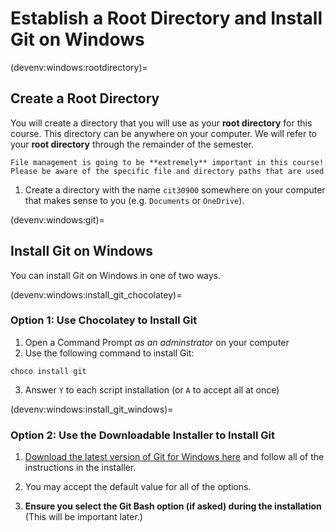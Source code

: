 # Establish a Root Directory and Install Git on Windows

(devenv:windows:rootdirectory)=
## Create a Root Directory 
You will create a directory that you will use as your **root directory** for this course. This directory can be anywhere on your computer. We will refer to your **root directory** through the remainder of the semester.

```{important}
File management is going to be **extremely** important in this course! Please be aware of the specific file and directory paths that are used
```

1. Create a directory with the name `cit30900` somewhere on your computer that makes sense to you (e.g. `Documents` or `OneDrive`).

(devenv:windows:git)=
## Install Git on Windows

You can install Git on Windows in one of two ways.

(devenv:windows:install_git_chocolatey)=
### Option 1: Use Chocolatey to Install Git
1. Open a Command Prompt *as an adminstrator* on your computer
2. Use the following command to install Git:

```
choco install git
```
3. Answer `Y` to each script installation (or `A` to accept all at once)

(devenv:windows:install_git_windows)=
### Option 2: Use the Downloadable Installer to Install Git

1. [Download the latest version of Git for Windows here](https://gitforwindows.org/) and follow all of the instructions in the installer.

2. You may accept the default value for all of the options.

3. **Ensure you select the Git Bash option (if asked) during the installation** (This will be important later.)